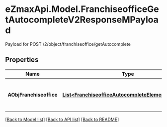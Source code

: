 # eZmaxApi.Model.FranchiseofficeGetAutocompleteV2ResponseMPayload
Payload for POST /2/object/franchiseoffice/getAutocomplete

## Properties

Name | Type | Description | Notes
------------ | ------------- | ------------- | -------------
**AObjFranchiseoffice** | [**List&lt;FranchiseofficeAutocompleteElementResponse&gt;**](FranchiseofficeAutocompleteElementResponse.md) | An array of Franchiseoffice autocomplete element response. | 

[[Back to Model list]](../README.md#documentation-for-models) [[Back to API list]](../README.md#documentation-for-api-endpoints) [[Back to README]](../README.md)

